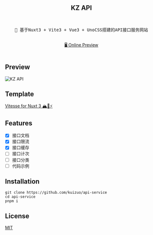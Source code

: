 <h2 align="center">
KZ API
</h2><br>

<pre align="center">
🧪 基于Nuxt3 + Vite3 + Vue3 + UnoCSS搭建的API接口服务网站
</pre>

<p align="center">
<br>
<a href="https://api.kuizuo.cn">🖥 Online Preview</a>
<br><br>
<a href="https://stackblitz.com/github/kuizuo/api-service"><img src="https://developer.stackblitz.com/img/open_in_stackblitz.svg" alt=""></a>
</p>

## Preview

![KZ API](https://img.kuizuo.cn/KZ%20API.png)

## Template

[Vitesse for Nuxt 3 🏔💚⚡️](https://github.com/antfu/vitesse-nuxt3)

## Features

- [x] 接口文档
- [x] 接口限流
- [x] 接口缓存
- [ ] 接口计次
- [ ] 接口分类
- [ ] 代码示例

## Installation

```
git clone https://github.com/kuizuo/api-service
cd api-service
pnpm i
```

## License

[MIT](https://github.com/kuizuo/api-service/blob/main/LICENSE)
